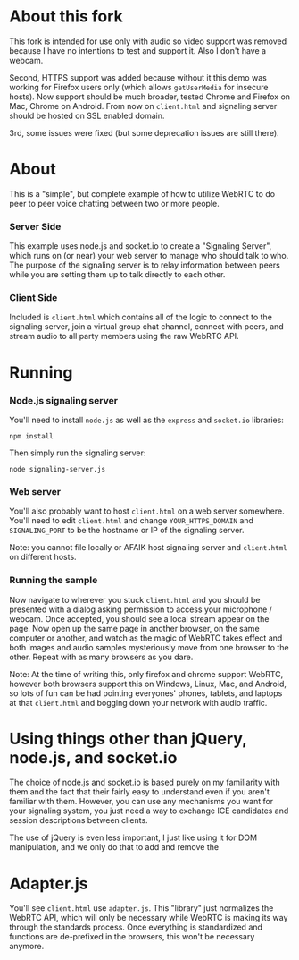 About this fork
=====

This fork is intended for use only with audio so video support was removed
because I have no intentions to test and support it. Also I don't have
a webcam.

Second, HTTPS support was added because without it this demo was working for
Firefox users only (which allows `getUserMedia` for insecure hosts). Now support
should be much broader, tested Chrome and Firefox on Mac, Chrome on Android.
From now on `client.html` and signaling server should be hosted on SSL enabled
domain.

3rd, some issues were fixed (but some deprecation issues are still there).

About
=====

This is a "simple", but complete example of how to utilize WebRTC to do peer to
peer voice chatting between two or more people.

### Server Side 
This example uses node.js and socket.io to create a "Signaling Server", which
runs on (or near) your web server to manage who should talk to who. The purpose
of the signaling server is to relay information between peers while you are
setting them up to talk directly to each other.


### Client Side
Included is `client.html` which contains all of the logic to connect to the
signaling server, join a virtual group chat channel, connect with peers, and
stream audio to all party members using the raw WebRTC API.


Running
=======

### Node.js signaling server
You'll need to install `node.js` as well as the `express` and `socket.io` libraries:
```
npm install
```

Then simply run the signaling server:
```
node signaling-server.js
```

### Web server
You'll also probably want to host `client.html` on a web server somewhere. You'll need
to edit `client.html` and change `YOUR_HTTPS_DOMAIN` and `SIGNALING_PORT` to be the hostname or IP of the signaling server.

Note: you cannot file locally or AFAIK host signaling server and `client.html`
on different hosts.


### Running the sample
Now navigate to wherever you stuck `client.html` and you should be presented with
a dialog asking permission to access your microphone / webcam. Once accepted,
you should see a local stream appear on the page. Now open up the same page in
another browser, on the same computer or another, and watch as the magic of WebRTC takes
effect and both images and audio samples mysteriously move from one browser to the other.
Repeat with as many browsers as you dare.


Note: At the time of writing this, only firefox and chrome support WebRTC,
however both browsers support this on Windows, Linux, Mac, and Android, so lots
of fun can be had pointing everyones' phones, tablets, and laptops at that `client.html`
and bogging down your network with audio traffic.


Using things other than jQuery, node.js, and socket.io
=============================================
The choice of node.js and socket.io is based purely on my familiarity with them
and the fact that their fairly easy to understand even if you aren't familiar
with them. However, you can use any mechanisms you want for your signaling system, you
just need a way to exchange ICE candidates and session descriptions between
clients.

The use of jQuery is even less important, I just like using it for DOM
manipulation, and we only do that to add and remove the <audio>
elements in this demo. We don't use it at all for anything WebRTC specific in
this example.

Adapter.js
==========
You'll see `client.html` use `adapter.js`. This "library" just normalizes the
WebRTC API, which will only be necessary while WebRTC is making its way through
the standards process. Once everything is standardized and functions are
de-prefixed in the browsers, this won't be necessary anymore.
